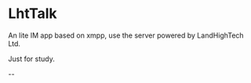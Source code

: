 # LhtTalk
An lite IM app based on xmpp, use the server powered by LandHighTech Ltd.

Just for study.
 
 --